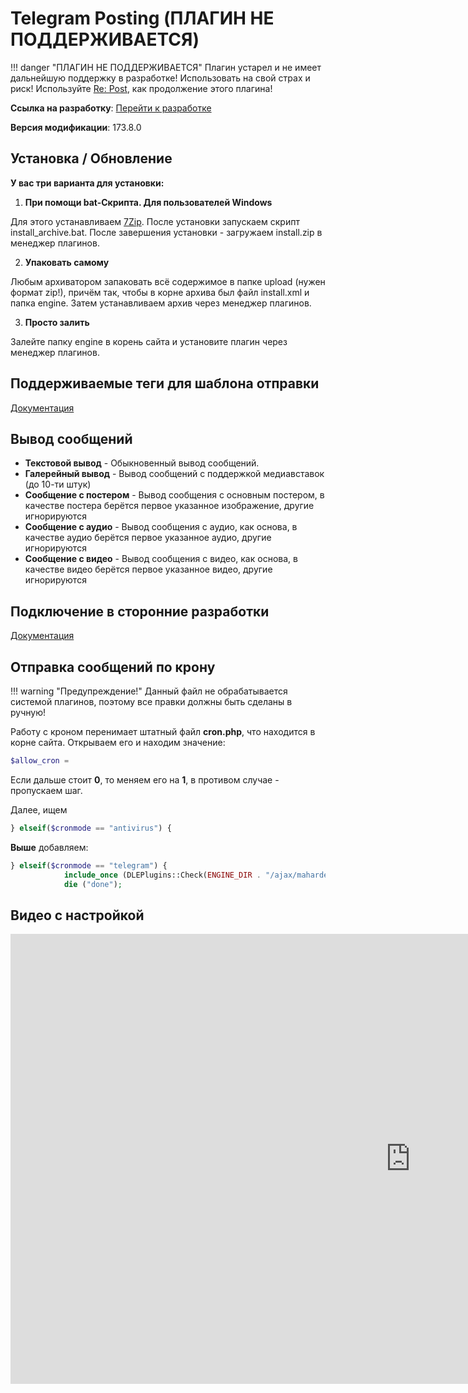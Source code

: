 # Telegram Posting (ПЛАГИН НЕ ПОДДЕРЖИВАЕТСЯ)

!!! danger "ПЛАГИН НЕ ПОДДЕРЖИВАЕТСЯ"
	Плагин устарел и не имеет дальнейшую поддержку в разработке! Использовать на свой страх и риск!
	Используйте [Re: Post](../repost/index.md), как продолжение этого плагина!

**Ссылка на разработку**: [<i class="fa-thin fa-paperclip"></i> Перейти к разработке](https://devcraft.club/downloads/telegram-posting.11/)

**Версия модификации**: <i class="fa-duotone fa-code-branch"></i> 173.8.0

## **Установка / Обновление**

**У вас три варианта для установки:**

1. **При помощи bat-Скрипта. Для пользователей Windows**

Для этого устанавливаем [7Zip](https://www.7-zip.org/download.html).
После установки запускаем скрипт install_archive.bat.
После завершения установки - загружаем install.zip в менеджер плагинов.

2. **Упаковать самому**

Любым архиватором запаковать всё содержимое в папке upload (нужен формат zip!), причём так, чтобы в корне архива был файл install.xml и папка engine.
Затем устанавливаем архив через менеджер плагинов.

3. **Просто залить**

Залейте папку engine в корень сайта и установите плагин через менеджер плагинов.

## Поддерживаемые теги для шаблона отправки

[Документация](./template_tags.md)

## **Вывод сообщений**

- **Текстовой вывод** - Обыкновенный вывод сообщений.
- **Галерейный вывод** - Вывод сообщений с поддержкой медиавставок (до 10-ти штук)
- **Сообщение с постером** - Вывод сообщения с основным постером, в качестве постера берётся первое указанное изображение, другие игнорируются
- **Сообщение с аудио** - Вывод сообщения с аудио, как основа, в качестве аудио берётся первое указанное аудио, другие игнорируются
- **Сообщение с видео** - Вывод сообщения с видео, как основа, в качестве видео берётся первое указанное видео, другие игнорируются

## **Подключение в сторонние разработки**

[Документация](./custom_add.md)

## **Отправка сообщений по крону**

!!! warning "Предупреждение!"
	Данный файл не обрабатывается системой плагинов, поэтому все правки должны быть сделаны в ручную!

Работу с кроном перенимает штатный файл **cron.php**, что находится в корне сайта. Открываем его и находим значение:

```php
$allow_cron = 
```

Если дальше стоит **0**, то меняем его на **1**, в противом случае - пропускаем шаг.

Далее, ищем

```php
} elseif($cronmode == "antivirus") {
```

**Выше** добавляем:

```php
} elseif($cronmode == "telegram") {
            include_once (DLEPlugins::Check(ENGINE_DIR . "/ajax/maharder/telegram/cronadd.php"));
            die ("done");
```

## Видео с настройкой

<div class="video-wrapper">
  <iframe width="1280" height="720" src="https://www.youtube.com/embed/BRclGvgccKw" frameborder="0" allowfullscreen></iframe>
</div>
